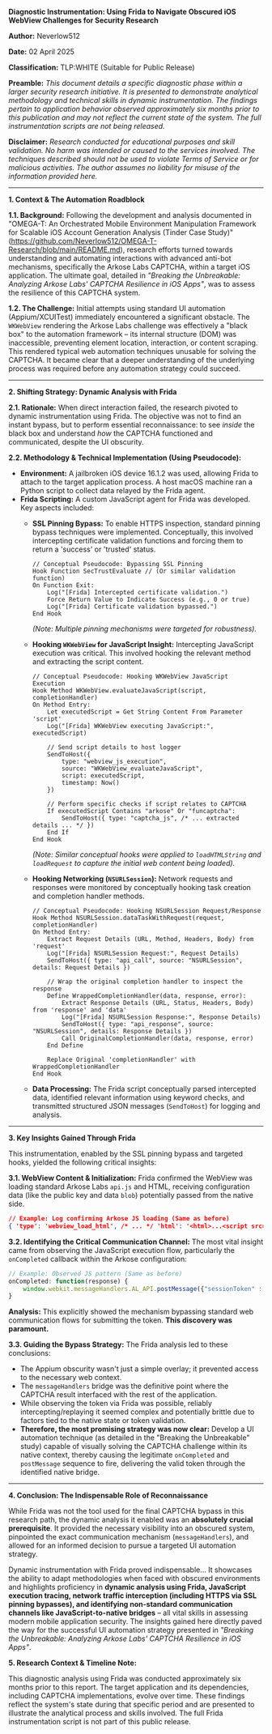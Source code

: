 
**Diagnostic Instrumentation: Using Frida to Navigate Obscured iOS WebView Challenges for Security Research**

**Author:** Neverlow512

**Date:** 02 April 2025

**Classification:** TLP:WHITE (Suitable for Public Release)

**Preamble:** *This document details a specific diagnostic phase within a larger security research initiative. It is presented to demonstrate analytical methodology and technical skills in dynamic instrumentation. The findings pertain to application behavior observed approximately six months prior to this publication and may not reflect the current state of the system. The full instrumentation scripts are not being released.*

**Disclaimer:** *Research conducted for educational purposes and skill validation. No harm was intended or caused to the services involved. The techniques described should not be used to violate Terms of Service or for malicious activities. The author assumes no liability for misuse of the information provided here.*

---

**1. Context & The Automation Roadblock**

**1.1. Background:** Following the development and analysis documented in "OMEGA-T: An Orchestrated Mobile Environment Manipulation Framework for Scalable iOS Account Generation Analysis (Tinder Case Study)"(https://github.com/Neverlow512/OMEGA-T-Research/blob/main/README.md), research efforts turned towards understanding and automating interactions with advanced anti-bot mechanisms, specifically the Arkose Labs CAPTCHA, within a target iOS application. The ultimate goal, detailed in *"Breaking the Unbreakable: Analyzing Arkose Labs' CAPTCHA Resilience in iOS Apps"*, was to assess the resilience of this CAPTCHA system.

**1.2. The Challenge:** Initial attempts using standard UI automation (Appium/XCUITest) immediately encountered a significant obstacle. The `WKWebView` rendering the Arkose Labs challenge was effectively a "black box" to the automation framework – its internal structure (DOM) was inaccessible, preventing element location, interaction, or content scraping. This rendered typical web automation techniques unusable for solving the CAPTCHA. It became clear that a deeper understanding of the underlying process was required before any automation strategy could succeed.

---

**2. Shifting Strategy: Dynamic Analysis with Frida**

**2.1. Rationale:** When direct interaction failed, the research pivoted to dynamic instrumentation using Frida. The objective was not to find an instant bypass, but to perform essential reconnaissance: to see *inside* the black box and understand *how* the CAPTCHA functioned and communicated, despite the UI obscurity.

**2.2. Methodology & Technical Implementation (Using Pseudocode):**
*   **Environment:** A jailbroken iOS device 16.1.2 was used, allowing Frida to attach to the target application process. A host macOS machine ran a Python script to collect data relayed by the Frida agent.
*   **Frida Scripting:** A custom JavaScript agent for Frida was developed. Key aspects included:
    *   **SSL Pinning Bypass:** To enable HTTPS inspection, standard pinning bypass techniques were implemented. Conceptually, this involved intercepting certificate validation functions and forcing them to return a 'success' or 'trusted' status.
        ```pseudocode
        // Conceptual Pseudocode: Bypassing SSL Pinning
        Hook Function SecTrustEvaluate // (Or similar validation function)
        On Function Exit:
            Log("[Frida] Intercepted certificate validation.")
            Force Return Value to Indicate Success (e.g., 0 or true)
            Log("[Frida] Certificate validation bypassed.")
        End Hook
        ```
        *(Note: Multiple pinning mechanisms were targeted for robustness).*

    *   **Hooking `WKWebView` for JavaScript Insight:** Intercepting JavaScript execution was critical. This involved hooking the relevant method and extracting the script content.
        ```pseudocode
        // Conceptual Pseudocode: Hooking WKWebView JavaScript Execution
        Hook Method WKWebView.evaluateJavaScript(script, completionHandler)
        On Method Entry:
            Let executedScript = Get String Content From Parameter 'script'
            Log("[Frida] WKWebView executing JavaScript:", executedScript)
            
            // Send script details to host logger
            SendToHost({ 
                type: "webview_js_execution", 
                source: "WKWebView_evaluateJavaScript",
                script: executedScript, 
                timestamp: Now() 
            })
            
            // Perform specific checks if script relates to CAPTCHA
            If executedScript Contains "arkose" Or "funcaptcha":
                SendToHost({ type: "captcha_js", /* ... extracted details ... */ })
            End If
        End Hook
        ```
        *(Note: Similar conceptual hooks were applied to `loadHTMLString` and `loadRequest` to capture the initial web content being loaded).*

    *   **Hooking Networking (`NSURLSession`):** Network requests and responses were monitored by conceptually hooking task creation and completion handler methods.
        ```pseudocode
        // Conceptual Pseudocode: Hooking NSURLSession Request/Response
        Hook Method NSURLSession.dataTaskWithRequest(request, completionHandler)
        On Method Entry:
            Extract Request Details (URL, Method, Headers, Body) from 'request'
            Log("[Frida] NSURLSession Request:", Request Details)
            SendToHost({ type: "api_call", source: "NSURLSession", details: Request Details })

            // Wrap the original completion handler to inspect the response
            Define WrappedCompletionHandler(data, response, error):
                Extract Response Details (URL, Status, Headers, Body) from 'response' and 'data'
                Log("[Frida] NSURLSession Response:", Response Details)
                SendToHost({ type: "api_response", source: "NSURLSession", details: Response Details })
                Call OriginalCompletionHandler(data, response, error)
            End Define

            Replace Original 'completionHandler' with WrappedCompletionHandler
        End Hook
        ```

    *   **Data Processing:** The Frida script conceptually parsed intercepted data, identified relevant information using keyword checks, and transmitted structured JSON messages (`SendToHost`) for logging and analysis.

---

**3. Key Insights Gained Through Frida**

This instrumentation, enabled by the SSL pinning bypass and targeted hooks, yielded the following critical insights:

**3.1. WebView Content & Initialization:** Frida confirmed the WebView was loading standard Arkose Labs `api.js` and HTML, receiving configuration data (like the public key and data `blob`) potentially passed from the native side.

```json
// Example: Log confirming Arkose JS loading (Same as before)
{ 'type': 'webview_load_html', /* ... */ 'html': '<html>...<script src="https://[arkose_domain]/v2/[PUBLIC_KEY]/api.js">...</script>...</html>' /* ... */ }
```

**3.2. Identifying the Critical Communication Channel:** The most vital insight came from observing the JavaScript execution flow, particularly the `onCompleted` callback within the Arkose configuration:

```javascript
// Example: Observed JS pattern (Same as before)
onCompleted: function(response) {
    window.webkit.messageHandlers.AL_API.postMessage({"sessionToken" : response.token}); 
}
```
**Analysis:** This explicitly showed the mechanism bypassing standard web communication flows for submitting the token. **This discovery was paramount.**

**3.3. Guiding the Bypass Strategy:** The Frida analysis led to these conclusions:
*   The Appium obscurity wasn't just a simple overlay; it prevented access to the necessary web context.
*   The `messageHandlers` bridge was the definitive point where the CAPTCHA result interfaced with the rest of the application.
*   While observing the token via Frida was possible, reliably intercepting/replaying it seemed complex and potentially brittle due to factors tied to the native state or token validation.
*   **Therefore, the most promising strategy was now clear:** Develop a UI automation technique (as detailed in the "Breaking the Unbreakable" study) capable of visually solving the CAPTCHA challenge within its native context, thereby causing the legitimate `onCompleted` and `postMessage` sequence to fire, delivering the valid token through the identified native bridge.

---

**4. Conclusion: The Indispensable Role of Reconnaissance**

While Frida was not the tool used for the final CAPTCHA bypass in this research path, the dynamic analysis it enabled was an **absolutely crucial prerequisite**. It provided the necessary visibility into an obscured system, pinpointed the exact communication mechanism (`messageHandlers`), and allowed for an informed decision to pursue a targeted UI automation strategy.

Dynamic instrumentation with Frida proved indispensable... It showcases the ability to adapt methodologies when faced with obscured environments and highlights proficiency in **dynamic analysis using Frida, JavaScript execution tracing, network traffic interception (including HTTPS via SSL pinning bypasses), and identifying non-standard communication channels like JavaScript-to-native bridges** – all vital skills in assessing modern mobile application security. The insights gained here directly paved the way for the successful UI automation strategy presented in *"Breaking the Unbreakable: Analyzing Arkose Labs' CAPTCHA Resilience in iOS Apps"*.

**5. Research Context & Timeline Note:**

This diagnostic analysis using Frida was conducted approximately six months prior to this report. The target application and its dependencies, including CAPTCHA implementations, evolve over time. These findings reflect the system's state during that specific period and are presented to illustrate the analytical process and skills involved. The full Frida instrumentation script is not part of this public release.
